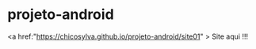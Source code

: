# projeto-android
 
<a href:"https://chicosylva.github.io/projeto-android/site01" > Site aqui !!!<a>
